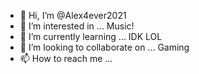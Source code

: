 - 👋 Hi, I’m @Alex4ever2021
- 👀 I’m interested in ... Music!
- 🌱 I’m currently learning ... IDK LOL
- 💞️ I’m looking to collaborate on ... Gaming
- 📫 How to reach me ... 

<!---
Alex4ever2021/Alex4ever2021 is a ✨ special ✨ repository because its `README.md` (this file) appears on your GitHub profile.
You can click the Preview link to take a look at your changes.
--->
